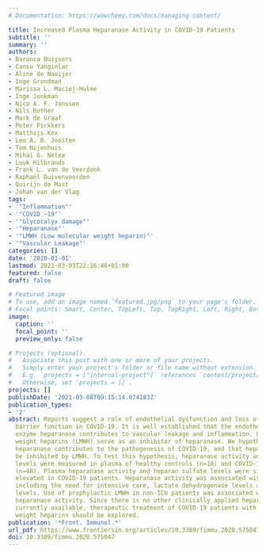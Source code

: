 ```yaml
---
# Documentation: https://wowchemy.com/docs/managing-content/

title: Increased Plasma Heparanase Activity in COVID-19 Patients
subtitle: ''
summary: ''
authors:
- Baranca Buijsers
- Cansu Yanginlar
- Aline de Nooijer
- Inge Grondman
- Marissa L. Maciej-Hulme
- Inge Jonkman
- Nico A. F. Janssen
- Nils Rother
- Mark de Graaf
- Peter Pickkers
- Matthijs Kox
- Leo A. B. Joosten
- Tom Nijenhuis
- Mihai G. Netea
- Luuk Hilbrands
- Frank L. van de Veerdonk
- Raphaël Duivenvoorden
- Quirijn de Mast
- Johan van der Vlag
tags:
- '"Inflammation"'
- '"COVID −19"'
- '"Glycocalyx damage"'
- '"Heparanase"'
- '"LMWH (Low molecular weight heparin)"'
- '"Vascular Leakage"'
categories: []
date: '2020-01-01'
lastmod: 2021-03-03T22:16:46+01:00
featured: false
draft: false

# Featured image
# To use, add an image named `featured.jpg/png` to your page's folder.
# Focal points: Smart, Center, TopLeft, Top, TopRight, Left, Right, BottomLeft, Bottom, BottomRight.
image:
  caption: ''
  focal_point: ''
  preview_only: false

# Projects (optional).
#   Associate this post with one or more of your projects.
#   Simply enter your project's folder or file name without extension.
#   E.g. `projects = ["internal-project"]` references `content/project/deep-learning/index.md`.
#   Otherwise, set `projects = []`.
projects: []
publishDate: '2021-03-08T09:15:14.074183Z'
publication_types:
- '2'
abstract: Reports suggest a role of endothelial dysfunction and loss of endothelial
  barrier function in COVID-19. It is well established that the endothelial glycocalyx-degrading
  enzyme heparanase contributes to vascular leakage and inflammation. Low molecular
  weight heparins (LMWH) serve as an inhibitor of heparanase. We hypothesize that
  heparanase contributes to the pathogenesis of COVID-19, and that heparanase may
  be inhibited by LMWH. To test this hypothesis, heparanase activity and heparan sulfate
  levels were measured in plasma of healthy controls (n=10) and COVID-19 patients
  (n=48). Plasma heparanase activity and heparan sulfate levels were significantly
  elevated in COVID-19 patients. Heparanase activity was associated with disease severity
  including the need for intensive care, lactate dehydrogenase levels and creatinine
  levels. Use of prophylactic LMWH in non-ICU patients was associated with a reduced
  heparanase activity. Since there is no other clinically applied heparanase inhibitor
  currently available, therapeutic treatment of COVID-19 patients with low molecular
  weight heparins should be explored.
publication: '*Front. Immunol.*'
url_pdf: https://www.frontiersin.org/articles/10.3389/fimmu.2020.575047/full
doi: 10.3389/fimmu.2020.575047
---
```

